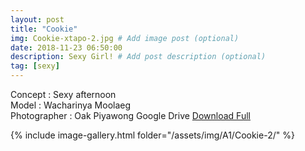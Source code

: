 ```yaml
---
layout: post
title: "Cookie"
img: Cookie-xtapo-2.jpg # Add image post (optional)
date: 2018-11-23 06:50:00
description: Sexy Girl! # Add post description (optional)
tag: [sexy]
---
```

Concept : Sexy afternoon  
Model : Wacharinya Moolaeg  
Photographer : Oak Piyawong 
Google Drive [Download Full](http://gestyy.com/e0Gecu)   


{% include image-gallery.html folder="/assets/img/A1/Cookie-2/" %}
